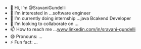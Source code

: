 - 👋 Hi, I’m @SravaniGundelli
- 👀 I’m interested in ...software engineer
- 🌱 I’m currently doing internship ...java Bcakend Developer
- 💞️ I’m looking to collaborate on ...
- 📫 How to reach me ...www.linkedin.com/in/sravani-gundelli
- 😄 Pronouns: ...
- ⚡ Fun fact: ...

<!---
SravaniGundelli/SravaniGundelli is a ✨ special ✨ repository because its `README.md` (this file) appears on your GitHub profile.
You can click the Preview link to take a look at your changes.
--->

